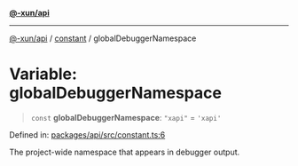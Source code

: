 [**@-xun/api**](../../README.md)

***

[@-xun/api](../../README.md) / [constant](../README.md) / globalDebuggerNamespace

# Variable: globalDebuggerNamespace

> `const` **globalDebuggerNamespace**: `"xapi"` = `'xapi'`

Defined in: [packages/api/src/constant.ts:6](https://github.com/Xunnamius/api-utils/blob/26ff5418e5bdc48556430bd75dc6bad0dc96e47c/packages/api/src/constant.ts#L6)

The project-wide namespace that appears in debugger output.
